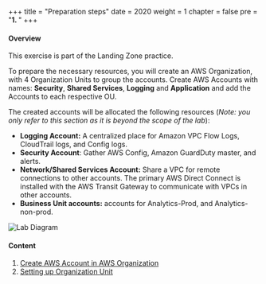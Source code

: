 +++
title = "Preparation steps"
date = 2020
weight = 1
chapter = false
pre = "<b>1. </b>"
+++

#### Overview

This exercise is part of the Landing Zone practice.

To prepare the necessary resources, you will create an AWS Organization, with 4 Organization Units to group the accounts. Create AWS Accounts with names: **Security**, **Shared Services**, **Logging** and **Application** and add the Accounts to each respective OU.

The created accounts will be allocated the following resources (*Note: you only refer to this section as it is beyond the scope of the lab*):
- **Logging Account:** A centralized place for Amazon VPC Flow Logs, CloudTrail logs, and Config logs.
- **Security Account**: Gather AWS Config, Amazon GuardDuty master, and alerts.
- **Network/Shared Services Account:** Share a VPC for remote connections to other accounts. The primary AWS Direct Connect is installed with the AWS Transit Gateway to communicate with VPCs in other accounts.
- **Business Unit accounts:** accounts for Analytics-Prod, and Analytics-non-prod.

![Lab Diagram](/images/1/1.png?width=70pc)

#### Content
1. [Create AWS Account in AWS Organization](1-create-aws-account)
2. [Setting up Organization Unit](2-configure-OU)